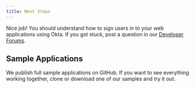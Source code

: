 ```yaml
---
title: Next Steps
---
```

Nice job! You should understand how to sign users in to your web applications using Okta. If you got stuck, post a question in our [Developer Forums](https://devforum.okta.com).

<!-- Link to Protect Your API Endpoints guide -->
<!-- Link to Customizing the Sign-in Page guide -->
<!-- Link to Building a Custom Sign-in Page guide -->

## Sample Applications

We publish full sample applications on GitHub. If you want to see everything working together, clone or download one of our samples and try it out.

<StackSelector snippet="samples"/>
